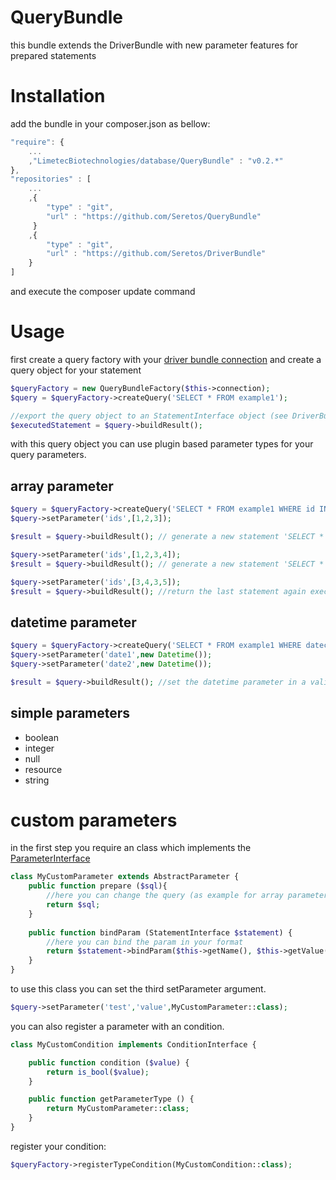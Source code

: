QueryBundle
===========
this bundle extends the DriverBundle with new parameter features for prepared statements

Installation
============
add the bundle in your composer.json as bellow:
```js
"require": {
    ...
    ,"LimetecBiotechnologies/database/QueryBundle" : "v0.2.*"
},
"repositories" : [
    ...
    ,{
        "type" : "git",
        "url" : "https://github.com/Seretos/QueryBundle"
     }
    ,{
        "type" : "git",
        "url" : "https://github.com/Seretos/DriverBundle"
    }
]
```
and execute the composer update command

Usage
=====
first create a query factory with your [driver bundle connection](https://github.com/Seretos/DriverBundle)
and create a query object for your statement
```php
$queryFactory = new QueryBundleFactory($this->connection);
$query = $queryFactory->createQuery('SELECT * FROM example1');

//export the query object to an StatementInterface object (see DriverBundle)
$executedStatement = $query->buildResult();
```

with this query object you can use plugin based parameter types for your query parameters.

array parameter
---------------
```php
$query = $queryFactory->createQuery('SELECT * FROM example1 WHERE id IN(:ids)')
$query->setParameter('ids',[1,2,3]);

$result = $query->buildResult(); // generate a new statement 'SELECT * FROM example1 WHERE id IN(:ids_0,:ids_1,:ids_2)' with setted parameters

$query->setParameter('ids',[1,2,3,4]);
$result = $query->buildResult(); // generate a new statement 'SELECT * FROM example1 WHERE id IN(:ids_0,:ids_1,:ids_2,:ids_3)' with setted parameters

$query->setParameter('ids',[3,4,3,5]);
$result = $query->buildResult(); //return the last statement again executed with the new parameters
```

datetime parameter
------------------
```php
$query = $queryFactory->createQuery('SELECT * FROM example1 WHERE datecolumn BETWEEN :date1 AND :date2');
$query->setParameter('date1',new Datetime());
$query->setParameter('date2',new Datetime());

$result = $query->buildResult(); //set the datetime parameter in a valid mysql datetime format
```

simple parameters
-----------------

* boolean
* integer
* null
* resource
* string

custom parameters
=================
in the first step you require an class which implements the [ParameterInterface](interfaces/ParameterInterface.php)
```php
class MyCustomParameter extends AbstractParameter {
    public function prepare ($sql){
        //here you can change the query (as example for array parameters)
        return $sql;
    }
    
    public function bindParam (StatementInterface $statement) {
        //here you can bind the param in your format
        return $statement->bindParam($this->getName(), $this->getValue(), $this->getType());
    }
}
```
to use this class you can set the third setParameter argument.
```php
$query->setParameter('test','value',MyCustomParameter::class);
```

you can also register a parameter with an condition.
```php
class MyCustomCondition implements ConditionInterface {

    public function condition ($value) {
        return is_bool($value);
    }

    public function getParameterType () {
        return MyCustomParameter::class;
    }
}
```
register your condition:
```php
$queryFactory->registerTypeCondition(MyCustomCondition::class);
```
